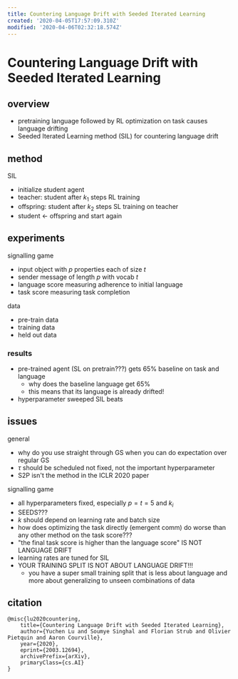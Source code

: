```yaml
---
title: Countering Language Drift with Seeded Iterated Learning
created: '2020-04-05T17:57:09.310Z'
modified: '2020-04-06T02:32:18.574Z'
---
```


# Countering Language Drift with Seeded Iterated Learning

## overview

- pretraining language followed by RL optimization on task causes language drifting
- Seeded Iterated Learning method (SIL) for countering language drift

## method

SIL
- initialize student agent
- teacher: student after $k_1$ steps RL training
- offspring: student after $k_2$ steps SL training on teacher
- student $\gets$ offspring and start again

## experiments

signalling game
- input object with $p$ properties each of size $t$
- sender message of length $p$ with vocab $t$
- language score measuring adherence to initial language 
- task score measuring task completion

data
- pre-train data
- training data
- held out data

### results

- pre-trained agent (SL on pretrain???) gets 65% baseline on task and language
  - why does the baseline language get 65%
  - this means that its language is already drifted!
- hyperparameter sweeped SIL beats 


## issues
general
- why do you use straight through GS when you can do expectation over regular GS
- $\tau$ should be scheduled not fixed, not the important hyperparameter
- S2P isn't the method in the ICLR 2020 paper

signalling game
- all hyperparameters fixed, especially $p = t = 5$ and $k_i$
- SEEDS???
- $k$ should depend on learning rate and batch size
- how does optimizing the task directly (emergent comm) do worse than any other method on the task score???
- "the final task score is higher than the language score" IS NOT LANGUAGE DRIFT
- learning rates are tuned for SIL
- YOUR TRAINING SPLIT IS NOT ABOUT LANGUAGE DRIFT!!!
  - you have a super small training split that is less about language and more about generalizing to unseen combinations of data

## citation

```
@misc{lu2020countering,
    title={Countering Language Drift with Seeded Iterated Learning},
    author={Yuchen Lu and Soumye Singhal and Florian Strub and Olivier Pietquin and Aaron Courville},
    year={2020},
    eprint={2003.12694},
    archivePrefix={arXiv},
    primaryClass={cs.AI}
}
```
